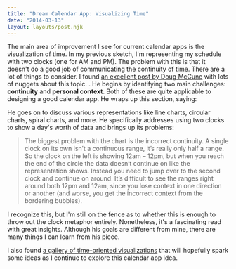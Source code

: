 ```yaml
---
title: "Dream Calendar App: Visualizing Time"
date: "2014-03-13"
layout: layouts/post.njk
---
```


The main area of improvement I see for current calendar apps is the visualization of time. In my previous sketch, I'm representing my schedule with two clocks (one for AM and PM). The problem with this is that it doesn't do a good job of communicating the continuity of time. There are a lot of things to consider. I found [an excellent post by Doug McCune](http://dougmccune.com/blog/2011/04/21/visualizing-cyclical-time-hour-of-day-charts/) with lots of nuggets about this topic. . He begins by identifying two main challenges: **continuity** and **personal context**. Both of these are quite applicable to designing a good calendar app. He wraps up this section, saying:

He goes on to discuss various representations like line charts, circular charts, spiral charts, and more. He specifically addresses using two clocks to show a day's worth of data and brings up its problems:

> The biggest problem with the chart is the incorrect continuity. A single clock on its own isn’t a continuous range, it’s really only half a range. So the clock on the left is showing 12am – 12pm, but when you reach the end of the circle the data doesn’t continue on like the representation shows. Instead you need to jump over to the second clock and continue on around. It’s difficult to see the ranges right around both 12pm and 12am, since you lose context in one direction or another (and worse, you get the incorrect context from the bordering bubbles).

I recognize this, but I'm still on the fence as to whether this is enough to throw out the clock metaphor entirely. Nonetheless, it's a fascinating read with great insights. Although his goals are different from mine, there are many things I can learn from his piece.

I also found [a gallery of time-oriented visualizations](http://survey.timeviz.net/) that will hopefully spark some ideas as I continue to explore this calendar app idea.
